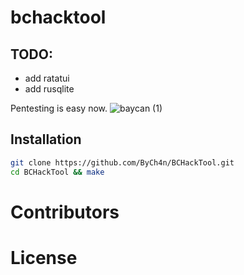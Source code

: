 # bchacktool
## TODO:
- add ratatui
- add rusqlite

Pentesting is easy now.
![baycan (1)](https://user-images.githubusercontent.com/67187998/96374988-df9b9900-117e-11eb-9ade-9436c2859707.png)

## Installation

```sh
git clone https://github.com/ByCh4n/BCHackTool.git
cd BCHackTool && make
```

# Contributors

# License
